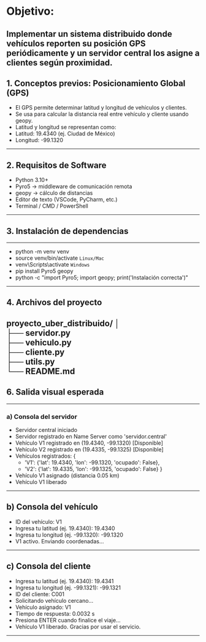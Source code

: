 # Objetivo:  
Implementar un sistema distribuido donde vehículos reporten su posición GPS 
periódicamente y un servidor central los asigne a clientes según proximidad. 
---
## 1.  Conceptos previos: Posicionamiento Global (GPS) 
* El GPS permite determinar latitud y longitud de vehículos y clientes. 
* Se usa para calcular la distancia real entre vehículo y cliente usando geopy. 
* Latitud y longitud se representan como: 
* Latitud: 19.4340  (ej. Ciudad de México) 
* Longitud: -99.1320 
---
## 2. Requisitos de Software 
* Python 3.10+ 
* Pyro5 → middleware de comunicación remota 
* geopy → cálculo de distancias 
* Editor de texto (VSCode, PyCharm, etc.) 
* Terminal / CMD / PowerShell
---
## 3. Instalación de dependencias 
---
* python -m venv venv 
* source venv/bin/activate   `Linux/Mac` 
* venv\Scripts\activate `Windows` 
* pip install Pyro5 geopy 
* python -c "import Pyro5; import geopy; print('Instalación correcta')" 
---
## 4. Archivos del proyecto 
proyecto_uber_distribuido/ 
│  
├── servidor.py   
├── vehiculo.py  
├── cliente.py  
├── utils.py  
└── README.md
---
## 6. Salida visual esperada 
---
### a) Consola del servidor 

 * Servidor central iniciado 
 * Servidor registrado en Name Server como 'servidor.central' 
 * Vehículo V1 registrado en (19.4340, -99.1320) [Disponible] 
 * Vehículo V2 registrado en (19.4335, -99.1325) [Disponible] 
 * Vehículos registrados: {
    - 'V1': {'lat': 19.4340, 'lon': -99.1320, 'ocupado': False}, 
    - 'V2': {'lat': 19.4335, 'lon': -99.1325, 'ocupado': False}
    } 
 * Vehículo V1 asignado (distancia 0.05 km) 
 * Vehículo V1 liberado 
---
## b) Consola del vehículo 
 * ID del vehículo: V1 
 * Ingresa tu latitud (ej. 19.4340): 19.4340 
 * Ingresa tu longitud (ej. -99.1320): -99.1320 
 * V1 activo. Enviando coordenadas... 
---
## c) Consola del cliente 
 * Ingresa tu latitud (ej. 19.4340): 19.4341 
 * Ingresa tu longitud (ej. -99.1321): -99.1321 
 * ID del cliente: C001 
 * Solicitando vehículo cercano... 
 * Vehículo asignado: V1 
 * Tiempo de respuesta: 0.0032 s 
 * Presiona ENTER cuando finalice el viaje... 
 * Vehículo V1 liberado. Gracias por usar el servicio.
---